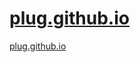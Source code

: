 # [plug.github.io](https://olegkrechkovskiy.github.io/plug.github.io/)

[plug.github.io](https://olegkrechkovskiy.github.io/plug.github.io/)
